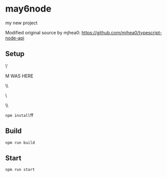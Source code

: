 # may6node

my new project

Modified original source by mjhea0: https://github.com/mjhea0/typescript-node-api

## Setup



































\\\'









M WAS HERE

















































\\\

































\\








\\\






























`npm install`ff












## Build







`npm run build`





## Start

`npm run start`


